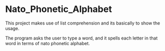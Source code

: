 # Nato_Phonetic_Alphabet

This project makes use of list comprehension and its basically to show the usage.

The program asks the user to type a word, and it spells each letter in that word in terms of nato phonetic alphabet.
